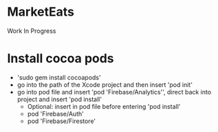 # MarketEats
Work In Progress
 
# Install cocoa pods
- 'sudo gem install cocoapods'
- go into the path of the Xcode project and then insert 'pod init'
- go into pod file and insert 'pod 'Firebase/Analytics'', direct back into project and insert 'pod install' 
	* Optional: insert in pod file before entering 'pod install'
	- pod 'Firebase/Auth'
	- pod 'Firebase/Firestore'